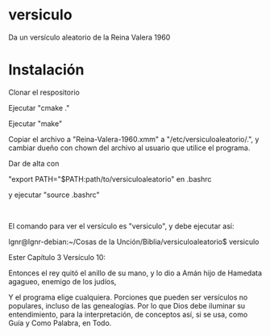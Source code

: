 # versiculo
Da un versículo aleatorio de la Reina Valera 1960
<br />
# Instalación
Clonar el respositorio

Ejecutar "cmake ."

Ejecutar "make"

Copiar el archivo a "Reina-Valera-1960.xmm" a "/etc/versiculoaleatorio/.", y cambiar dueño con chown del archivo al usuario que utilice el programa.

Dar de alta con 

"export PATH="$PATH:path/to/versiculoaleatorio" en .bashrc

y ejecutar "source .bashrc"

</br>

El comando para ver el versículo es "versiculo", y debe ejecutar así:

lgnr@lgnr-debian:~/Cosas de la Unción/Biblia/versiculoaleatorio$ versiculo

Ester Capítulo 3 Versículo 10:


Entonces el rey quitó el
anillo de su mano, y lo dio a
Amán hijo de Hamedata agagueo,
enemigo de los judíos,

Y el programa elige cualquiera. Porciones que pueden ser versículos no populares, incluso de las genealogías. Por lo que Dios debe iluminar su entendimiento, para la interpretación, de conceptos así, si se usa, como Guía y Como Palabra, en Todo.
